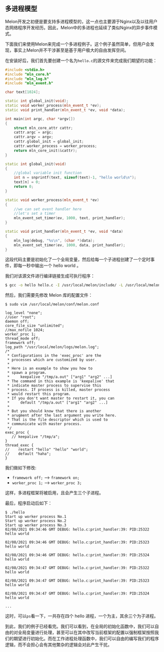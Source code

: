 ## 多进程模型

Melon开发之初便是要支持多进程模型的，这一点也主要源于Nginx以及以往用户态网络程序开发经历。因此，Melon中的多进程也延续了类似Nginx的异步事件模式。

下面我们来使用Melon来完成一个多进程例子。这个例子虽然简单，但用户会发现，事实上Melon并不干涉甚至是基于用户极大的自由发挥空间。



在安装好后，我们首先要创建一个名为`hello.c`的源文件来完成我们期望的功能：

```cpp
#include <stdio.h>
#include "mln_core.h"
#include "mln_log.h"
#include "mln_event.h"

char text[1024];

static int global_init(void);
static void worker_process(mln_event_t *ev);
static void print_handler(mln_event_t *ev, void *data);

int main(int argc, char *argv[])
{
    struct mln_core_attr cattr;
    cattr.argc = argc;
    cattr.argv = argv;
    cattr.global_init = global_init;
    cattr.worker_process = worker_process;
    return mln_core_init(&cattr);
}

static int global_init(void)
{
    //global variable init function
    int n = snprintf(text, sizeof(text)-1, "hello world\n");
    text[n] = 0;
    return 0;
}

static void worker_process(mln_event_t *ev)
{
    //we can set event handler here
    //let's set a timer
    mln_event_set_timer(ev, 1000, text, print_handler);
}

static void print_handler(mln_event_t *ev, void *data)
{
    mln_log(debug, "%s\n", (char *)data);
    mln_event_set_timer(ev, 1000, data, print_handler);
}
```

这段代码主要是初始化了一个全局变量，然后给每一个子进程创建了一个定时事件，即每一秒中输出一个 hello world 。

我们对该源文件进行编译链接生成可执行程序：

```bash
$ gcc -o hello hello.c -I /usr/local/melon/include/ -L /usr/local/melon/lib/ -lmelon
```

然后，我们需要先修改 Melon 库的配置文件：

```
$ sudo vim /usr/local/melon/conf/melon.conf

log_level "none";
//user "root";
daemon off;
core_file_size "unlimited";
//max_nofile 1024;
worker_proc 1;
thread_mode off;
framework off;
log_path "/usr/local/melon/logs/melon.log";
/*
 * Configurations in the 'exec_proc' are the
 * processes which are customized by user.
 *
 * Here is an example to show you how to
 * spawn a program.
 *     keepalive "/tmp/a.out" ["arg1" "arg2" ...]
 * The command in this example is 'keepalive' that
 * indicate master process to supervise this
 * process. If process is killed, master process
 * would restart this program.
 * If you don't want master to restart it, you can
 *     default "/tmp/a.out" ["arg1" "arg2" ...]
 *
 * But you should know that there is another
 * arugment after the last argument you write here.
 * That is the file descriptor which is used to
 * communicate with master process.
 */
exec_proc {
   // keepalive "/tmp/a";
}
thread_exec {
//    restart "hello" "hello" "world";
//    default "haha";
}
```

我们做如下修改:

- `framework off;` --> `framework on;`
- `worker_proc 1;` --> `worker_proc 3;`

这样，多进程框架将被启用，且会产生三个子进程。

最后，程序启动后如下：

```
$ ./hello
Start up worker process No.1
Start up worker process No.2
Start up worker process No.3
02/08/2021 09:34:46 GMT DEBUG: hello.c:print_handler:39: PID:25322 hello world

02/08/2021 09:34:46 GMT DEBUG: hello.c:print_handler:39: PID:25323 hello world

02/08/2021 09:34:46 GMT DEBUG: hello.c:print_handler:39: PID:25324 hello world

02/08/2021 09:34:47 GMT DEBUG: hello.c:print_handler:39: PID:25322 hello world

02/08/2021 09:34:47 GMT DEBUG: hello.c:print_handler:39: PID:25323 hello world

02/08/2021 09:34:47 GMT DEBUG: hello.c:print_handler:39: PID:25324 hello world

...
```

这时，可以`ps`看一下，一共存在四个 hello 进程，一个为主，其余三个为子进程。



到此，我们的例子已经看完。我们可以看到，在全局的初始化函数中，我们可以自由的对全局变量进行处理，甚至可以在其中改写当前框架的配置以强制框架按照我们的期望进行初始化。而在工作进程处理函数中，我们可以自由的编写我们的程序逻辑，而不会担心会有其他繁杂的逻辑会对此产生干扰。